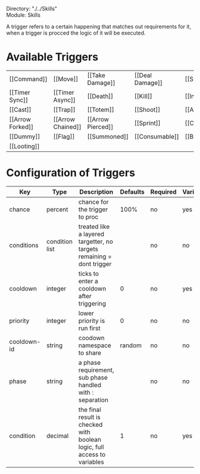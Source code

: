 Directory: "./../Skills"  
Module: Skills

A trigger refers to a certain happening that matches out requirements for it, when a trigger is procced the logic of it will be executed.

# Available Triggers

| | | | | |
|-|-|-|-|-|
| [[Command]] | [[Move]] | [[Take Damage]] | [[Deal Damage]] | [[Signal]] |
| [[Timer Sync]] | [[Timer Async]] | [[Death]] | [[Kill]] | [[Interact]] |
| [[Cast]] | [[Trap]] | [[Totem]] | [[Shoot]] | [[Arrow Hit]] |
| [[Arrow Forked]] | [[Arrow Chained]] | [[Arrow Pierced]] | [[Sprint]] | [[Crouch]] |
| [[Dummy]] | [[Flag]] | [[Summoned]] | [[Consumable]] | [[Behaviour]] |
| [[Looting]] | | | | |

# Configuration of Triggers

| Key | Type | Description | Defaults | Required | Variable |
|-|-|-|-|-|-|
| chance | percent | chance for the trigger to proc | 100% | no | yes |
| conditions | condition list | treated like a layered targetter, no targets remaining = dont trigger | | no | no |
| cooldown | integer | ticks to enter a cooldown after triggering | 0 | no | yes |
| priority | integer | lower priority is run first | 0 | no | no |
| cooldown-id | string | coodown namespace to share | random | no | no |
| phase | string | a phase requirement, sub phase handled with : separation | | no | no |
| condition | decimal | the final result is checked with boolean logic, full access to variables | 1 | no | yes |



